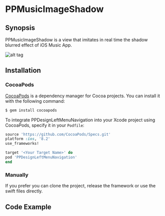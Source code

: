 # PPMusicImageShadow

## Synopsis

PPMusicImageShadow is a view that imitates in real time the shadow blurred effect of iOS Music App.

![alt tag](https://github.com/PierrePerrin/PPMusicImageShadow/blob/master/ExampleScreenShots/Simulator%20Screen%20Shot%206%20mars%202017%20à%2022.02.37.png)

## Installation

### CocoaPods

[CocoaPods](http://cocoapods.org) is a dependency manager for Cocoa projects. You can install it with the following command:

```bash
$ gem install cocoapods
```
To integrate PPDesignLeftMenuNavigation into your Xcode project using CocoaPods, specify it in your `Podfile`:

```ruby
source 'https://github.com/CocoaPods/Specs.git'
platform :ios, '8.2'
use_frameworks!

target '<Your Target Name>' do
pod 'PPDesignLeftMenuNavigation'
end
```

### Manually

If you prefer  you can clone the project, release the framework or use the swift files directly.

## Code Example
